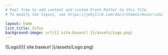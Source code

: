 ```yaml
---
# Feel free to add content and custom Front Matter to this file.
# To modify the layout, see https://jekyllrb.com/docs/themes/#overriding-theme-defaults

layout: home
list_title: Infos
background-image: url({{ site.baseurl }}/assets/Logo.png)
---
```

![Logo]({{ site.baseurl }}/assets/Logo.png)

